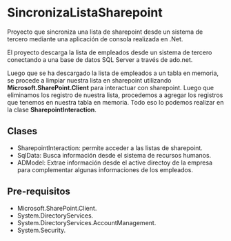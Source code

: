 # SincronizaListaSharepoint
Proyecto que sincroniza una lista de sharepoint desde un sistema de tercero mediante una aplicación de consola realizada en .Net.

El proyecto descarga la lista de empleados desde un sistema de tercero conectando a una base de datos SQL Server a través de ado.net.

Luego que se ha descargado la lista de empleados a un tabla en memoria, se procede a limpiar nuestra lista en sharepoint utilizando 
**Microsoft.SharePoint.Client** para interactuar con sharepoint. Luego que eliminamos los registro de nuestra lista, procedemos a agregar 
los registros que tenemos en nuestra tabla en memoria. Todo eso lo podemos realizar en la clase **SharepointInteraction**.

## Clases

- SharepointInteraction: permite acceder a las listas de sharepoint.
- SqlData: Busca información desde el sistema de recursos humanos.
- ADModel: Extrae información desde el active directoy de la empresa para complementar algunas informaciones de los empleados.


## Pre-requisitos

- Microsoft.SharePoint.Client.
- System.DirectoryServices.
- System.DirectoryServices.AccountManagement.
- System.Security.
